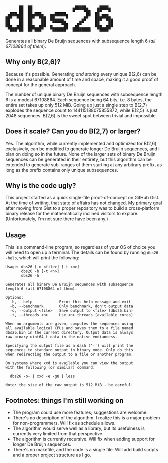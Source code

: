 ```
      ▄▄  ▄▄                   ▄▄▄▄▄      ▄▄▄▄  
      ██  ██                  █▀▀▀▀██▄   ██▀▀▀█ 
 ▄███▄██  ██▄███▄   ▄▄█████▄        ██  ██ ▄▄▄  
██▀  ▀██  ██▀  ▀██  ██▄▄▄▄ ▀      ▄█▀   ███▀▀██▄
██    ██  ██    ██   ▀▀▀▀██▄    ▄█▀     ██    ██
▀██▄▄███  ███▄▄██▀  █▄▄▄▄▄██  ▄██▄▄▄▄▄  ▀██▄▄██▀
  ▀▀▀ ▀▀  ▀▀ ▀▀▀     ▀▀▀▀▀▀   ▀▀▀▀▀▀▀▀    ▀▀▀▀  
```

Generates all binary De Bruijn sequences with subsequence length 6
(*all 67108864 of them*).

## Why only B(2,6)?

Because it's possible. Generating *and storing* every unique B(2,6) can
be done in a reasonable amount of time and space, making it a good proof
of concept for the general approach.

The number of unique binary De Bruijn sequences with subsequence length
6 is a modest 67108864. Each sequence being 64 bits, i.e. 8 bytes, the
entire set takes up only 512 MiB. Going up just a single step to B(2,7)
explodes the sequence count to 144115188075855872, while B(2,5) is just
2048 sequences. B(2,6) is the sweet spot between trivial and impossible.

## Does it scale? Can you do B(2,7) or larger?

Yes. The algorithm, while currently implemented and optimized for B(2,6)
exclusively, can be modified to generate longer De Bruijn sequences, and
I plan on doing so in the future. None of the larger sets of binary De
Bruijn sequences can be generated in their entirety, but this algorithm
can be extended to generate sub-ranges of them starting at any arbitrary
prefix, as long as the prefix contains only unique subsequences.

## Why is the code ugly?

This project started as a quick single-file proof-of-concept on GitHub
Gist. At the time of writing, that state of affairs has not changed. My
primary goal after moving from Gist to a proper repository was to build
a cross-platform binary release for the mathematically inclined visitors
to explore. (Unfortunately, I'm not sure there have been any.)

## Usage

This is a command-line program, so regardless of your OS of choice you
will need to open up a terminal. The details can be found by running
`dbs26 --help`, which will print the following:

```
Usage: dbs26 [-o <file>] [-t <n>]
       dbs26 -b [-t <n>]
       dbs26 -h

Generates all binary De Bruijn sequences with subsequence
length 6 (all 67108864 of them).

Options:
  -h, --help            Print this help message and exit
  -b, --benchmark       Only benchmark, don't output data
  -o, --output <file>   Save output to <file> (dbs26.bin)
  -t, --threads <n>     Use <n> threads (available cores)

When no arguments are given, computes the sequences using
all available logical CPUs and saves them to a file named
dbs26.bin in the current directory. Output data is always
raw binary uint64_t data in the native endianness.

Specifying the output file as a dash ('-') will print the
sequences to standard output in binary mode. Only do this
when redirecting the output to a file or another program.

On systems where xxd is available you can view the output
with the following (or similar) command:

  dbs26 -o- | xxd -e -g8 | less

Note: the size of the raw output is 512 MiB - be careful!
```

## Footnotes: things I'm still working on

- The program could use more features; suggestions are welcome.
- There's no description of the algorithm. I realize this is a major
  problem for non-programmers. Will fix as schedule allows.
- The algorithm would serve well as a library, but its usefulness is
  currently very limited from that perspective.
- The algorithm is currently recursive. Will fix when adding support
  for longer De Bruijn sequences.
- There's no makefile, and the code is a single file. Will add build
  scripts and a proper project structure as I go.
